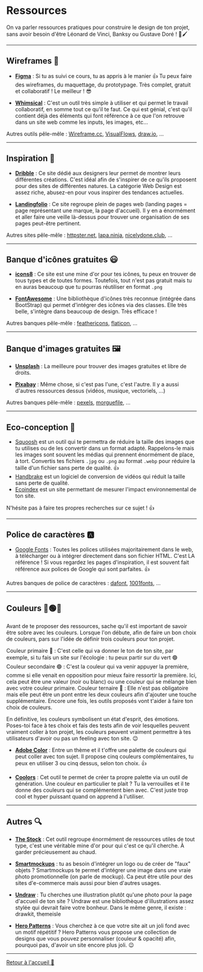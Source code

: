 # Ressources

On va parler ressources pratiques pour construire le design de ton projet, sans avoir besoin d'être Léonard de Vinci, Banksy ou Gustave Doré ! 🎨🖌️

---

## Wireframes :straight_ruler:

- [**Figma**](https://www.figma.com/fr/) : Si tu as suivi ce cours, tu as appris à le manier 👍 Tu peux faire des wireframes, du maquettage, du prototypage. Très complet, gratuit et collaboratif ! Le meilleur ! 😎

- [**Whimsical**](https://whimsical.com/wireframes) : C'est un outil très simple à utiliser et qui permet le travail collaboratif, en somme tout ce qu'il te faut. Ce qui est génial, c'est qu'il contient déjà des éléments qui font référence à ce que l'on retrouve dans un site web comme les inputs, les images, etc...

Autres outils pêle-mêle : [Wireframe.cc](https://wireframe.cc), [VisualFlows](https://visualflows.io/), [draw.io](http://draw.io), ...

---

## Inspiration :brain:

- [**Dribble**](https://dribbble.com/shots/following/web-design) : Ce site dédié aux designers leur permet de montrer leurs différentes créations. C'est idéal afin de s'inspirer de ce qu'ils proposent pour des sites de différentes natures. La catégorie Web Design est assez riche, abusez-en pour vous inspirer des tendances actuelles.

- [**Landingfolio**](https://www.landingfolio.com/) : Ce site regroupe plein de pages web (landing pages = page représentant une marque, la page d'accueil). Il y en a énormément et aller faire une veille là-dessus pour trouver une organisation de ses pages peut-être pertinent.

Autres sites pêle-mêle : [httpster.net](http://httpster.net), [lapa.ninja](https://www.lapa.ninja), [nicelydone.club](https://nicelydone.club), ...

---

## Banque d'icônes gratuites :smiley:

- [**icons8**](https://icons8.com/) : Ce site est une mine d'or pour tes icônes, tu peux en trouver de tous types et de toutes formes. Toutefois, tout n'est pas gratuit mais tu en auras beaucoup que tu pourras réutiliser en format `.png`

- [**FontAwesome**](https://fontawesome.com/) : Une bibliothèque d'icônes très reconnue (intégrée dans BootStrap) qui permet d'intégrer des icônes via des classes. Elle très belle, s'intègre dans beaucoup de design. Très efficace !

Autres banques pêle-mêle : [feathericons](http://feathericons.com), [flaticon](http://flaticon.com), ...

---

## Banque d'images gratuites 🖼️

- [**Unsplash**](https://unsplash.com/fr) : La meilleure pour trouver des images gratuites et libre de droits.

- [**Pixabay**](https://pixabay.com/fr/) : Même chose, si c'est pas l'une, c'est l'autre. Il y a aussi d'autres ressources dessus (vidéos, musique, vectoriels, ...)

Autres banques pêle-mêle : [pexels](http://pexels.com), [morguefile](http://morguefile.com), ...

---

## Eco-conception 🌿

- [Squoosh](https://squoosh.app/) est un outil qui te permettra de réduire la taille des images que tu utilises ou de les convertir dans un format adapté. Rappelons-le mais les images sont souvent les médias qui prennent énormément de place, à tort. Convertis tes fichiers `.jpg` ou `.png` au format `.webp` pour réduire la taille d'un fichier sans perte de qualité. 👍
- [Handbrake](https://handbrake.fr/) est un logiciel de conversion de vidéos qui réduit la taille sans perte de qualité.
- [Ecoindex](https://www.ecoindex.fr/) est un site permettant de mesurer l'impact environnemental de ton site.

N'hésite pas à faire tes propres recherches sur ce sujet ! 👍

---

## Police de caractères :a:

- [Google Fonts](https://fonts.google.com/) : Toutes les polices utilisées majoritairement dans le web, à télécharger ou à intégrer directement dans son fichier HTML. C'est LA référence ! Si vous regardez les pages d'inspiration, il est souvent fait référence aux polices de Google qui sont parfaites. :+1:

Autres banques de police de caractères : [dafont](http://dafont.com), [1001fonts](https://www.1001fonts.com/), ...

---

## Couleurs 🔴🟢🔵

Avant de te proposer des ressources, sache qu'il est important de savoir être sobre avec les couleurs. Lorsque l'on débute, afin de faire un bon choix de couleurs, pars sur l'idée de définir trois couleurs pour ton projet.

Couleur primaire 🔴 : C'est celle qui va donner le ton de ton site, par exemple, si tu fais un site sur l'écologie : tu peux partir sur du vert 🟢
Couleur secondaire 🟢 : C'est la couleur qui va venir appuyer la première, comme si elle venait en opposition pour mieux faire ressortir la première. Ici, cela peut être une valeur (noir ou blanc) ou une couleur qui se mélange bien avec votre couleur primaire.
Couleur ternaire 🔵 : Elle n'est pas obligatoire mais elle peut être un pont entre les deux couleurs afin d'ajouter une touche supplémentaire. Encore une fois, les outils proposés vont t'aider à faire ton choix de couleurs.

En définitive, les couleurs symbolisent un état d'esprit, des émotions. Poses-toi face à tes choix et fais des tests afin de voir lesquelles peuvent vraiment coller à ton projet, les couleurs peuvent vraiment permettre à tes utilisateurs d'avoir ou pas un feeling avec ton site. :wink:

- [**Adobe Color**](https://color.adobe.com/fr/explore) : Entre un thème et il t'offre une palette de couleurs qui peut coller avec ton sujet. Il propose cinq couleurs complémentaires, tu peux en utiliser 3 ou cinq dessus, selon ton choix. :+1:

- [**Coolors**](https://coolors.co/) : Cet outil te permet de créer ta propre palette via un outil de génération. Une couleur en particulier te plait ? Tu la verrouilles et il te donne des couleurs qui se complémentent bien avec. C'est juste trop cool et hyper puissant quand on apprend à l'utiliser.

---

## Autres :mag:

- [**The Stock**](https://thestocks.im/) : Cet outil regroupe énormément de ressources utiles de tout type, c'est une véritable mine d'or pour qui c'est ce qu'il cherche. À garder précieusement au chaud.

- [**Smartmockups**](https://smartmockups.com/fr) : tu as besoin d'intégrer un logo ou de créer de "faux" objets ? Smartmockups te permet d'intégrer une image dans une vraie photo promotionnelle (on parle de mockup). Ca peut être utile pour des sites d'e-commerce mais aussi pour bien d'autres usages.

- [**Undraw**](https://undraw.co/illustrations) : Tu cherches une illustration plutôt qu'une photo pour la page d'accueil de ton site ? Undraw est une bibliothèque d'illustrations assez stylée qui devrait faire votre bonheur. Dans le même genre, il existe : drawkit, themeisle

- [**Hero Patterns**](https://heropatterns.com/) : Vous cherchez à ce que votre site ait un joli fond avec un motif répétitif ? Hero Patterns vous propose une collection de designs que vous pouvez personnaliser (couleur & opacité) afin, pourquoi pas, d'avoir un site encore plus joli. :wink:

---

[Retour à l'accueil 📍](./README.md)
